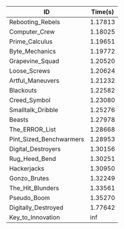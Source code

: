 |ID|Time(s)|
|-|-|
|Rebooting_Rebels|1.17813|
|Computer_Crew|1.18025|
|Prime_Calculus|1.19651|
|Byte_Mechanics|1.19772|
|Grapevine_Squad|1.20520|
|Loose_Screws|1.20624|
|Artful_Maneuvers|1.21232|
|Blackouts|1.22582|
|Creed_Symbol|1.23080|
|Smalltalk_Dribble|1.25276|
|Beasts|1.27978|
|The_ERROR_List|1.28668|
|Pint_Sized_Benchwarmers|1.28953|
|Digital_Destroyers|1.30156|
|Rug_Heed_Bend|1.30251|
|Hackerjacks|1.30950|
|Gonzo_Brutes|1.32249|
|The_Hit_Blunders|1.33561|
|Pseudo_Boom|1.35270|
|Digitally_Destroyed|1.77642|
|Key_to_Innovation|inf|
